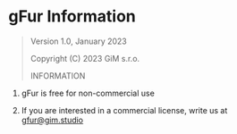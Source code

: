 # gFur Information

> Version 1.0, January 2023
> 
> Copyright (C) 2023 GiM s.r.o.
> 
> INFORMATION

1. gFur is free for non-commercial use

2. If you are interested in a commercial license, write us at gfur@gim.studio
